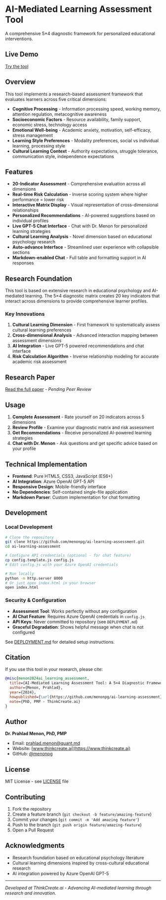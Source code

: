 # AI-Mediated Learning Assessment Tool

A comprehensive 5×4 diagnostic framework for personalized educational interventions.

## Live Demo
[Try the tool](https://menonpg.github.io/ai-learning-assessment/)

## Overview

This tool implements a research-based assessment framework that evaluates learners across five critical dimensions:

- **Cognitive Processing** - Information processing speed, working memory, attention regulation, metacognitive awareness
- **Socioeconomic Factors** - Resource availability, family support, economic stress, technology access
- **Emotional Well-being** - Academic anxiety, motivation, self-efficacy, stress management
- **Learning Style Preferences** - Modality preferences, social vs individual learning, processing style
- **Cultural Learning Context** - Authority expectations, struggle tolerance, communication style, independence expectations

## Features

- **20-Indicator Assessment** - Comprehensive evaluation across all dimensions
- **Real-time Risk Calculation** - Inverse scoring system where higher performance = lower risk
- **Interactive Matrix Display** - Visual representation of cross-dimensional relationships
- **Personalized Recommendations** - AI-powered suggestions based on individual profiles
- **Live GPT-5 Chat Interface** - Chat with Dr. Menon for personalized learning strategies
- **Cultural Learning Analysis** - Novel dimension based on educational psychology research
- **Auto-advance Interface** - Streamlined user experience with collapsible sections
- **Markdown-enabled Chat** - Full table and formatting support in AI responses

## Research Foundation

This tool is based on extensive research in educational psychology and AI-mediated learning. The 5×4 diagnostic matrix creates 20 key indicators that interact across dimensions to provide comprehensive learner profiles.

### Key Innovations

1. **Cultural Learning Dimension** - First framework to systematically assess cultural learning preferences
2. **Cross-dimensional Analysis** - Advanced interaction mapping between assessment dimensions  
3. **AI Integration** - Live GPT-5 powered recommendations and chat interface
4. **Risk Calculation Algorithm** - Inverse relationship modeling for accurate academic risk assessment

## Research Paper

[Read the full paper](docs/paper.pdf) - *Pending Peer Review*

## Usage

1. **Complete Assessment** - Rate yourself on 20 indicators across 5 dimensions
2. **Review Profile** - Examine your diagnostic matrix and risk assessment
3. **Get Recommendations** - Receive personalized AI-powered learning strategies
4. **Chat with Dr. Menon** - Ask questions and get specific advice based on your profile

## Technical Implementation

- **Frontend**: Pure HTML5, CSS3, JavaScript (ES6+)
- **AI Integration**: Azure OpenAI GPT-5 API
- **Responsive Design**: Mobile-friendly interface
- **No Dependencies**: Self-contained single-file application
- **Markdown Parser**: Custom implementation for chat formatting

## Development

### Local Development
```bash
# Clone the repository
git clone https://github.com/menonpg/ai-learning-assessment.git
cd ai-learning-assessment

# Configure API credentials (optional - for chat feature)
cp config.template.js config.js
# Edit config.js with your Azure OpenAI credentials

# Run locally
python -m http.server 8000
# Or just open index.html in your browser
open index.html
```

### Security & Configuration
- **Assessment Tool**: Works perfectly without any configuration
- **AI Chat Feature**: Requires Azure OpenAI credentials in `config.js`
- **API Keys**: Never committed to repository (see `DEPLOYMENT.md`)
- **Graceful Degradation**: Shows helpful message when chat is not configured

See [DEPLOYMENT.md](DEPLOYMENT.md) for detailed setup instructions.

## Citation

If you use this tool in your research, please cite:

```bibtex
@misc{menon2024ai_learning_assessment,
  title={AI-Mediated Learning Assessment Tool: A 5×4 Diagnostic Framework for Personalized Educational Interventions},
  author={Menon, Prahlad},
  year={2024},
  howpublished={\url{https://github.com/menonpg/ai-learning-assessment}},
  note={PhD, PMP - ThinkCreate.ai}
}
```

## Author

**Dr. Prahlad Menon, PhD, PMP**
- Email: [prahlad.menon@quant.md](mailto:prahlad.menon@quant.md)
- Website: [www.thinkcreate.ai](https://www.thinkcreate.ai)
- GitHub: [@menonpg](https://github.com/menonpg)

## License

MIT License - see [LICENSE](LICENSE) file

## Contributing

1. Fork the repository
2. Create a feature branch (`git checkout -b feature/amazing-feature`)
3. Commit your changes (`git commit -m 'Add amazing feature'`)
4. Push to the branch (`git push origin feature/amazing-feature`)
5. Open a Pull Request

## Acknowledgments

- Research foundation based on educational psychology literature
- Cultural learning dimensions inspired by cross-cultural educational research
- AI integration powered by Azure OpenAI GPT-5

---

*Developed at ThinkCreate.ai - Advancing AI-mediated learning through research and innovation.*
